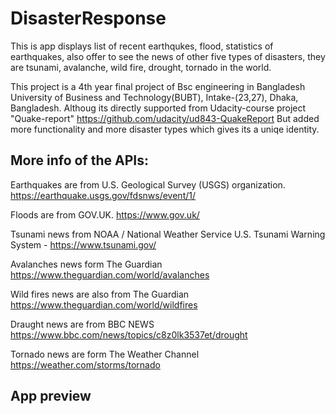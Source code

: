 DisasterResponse
====================================

This is app displays list of recent earthqukes, flood, statistics of earthquakes, also offer to see the news of other five types of disasters, they are tsunami, avalanche, wild fire, drought, tornado in the world.

This project is a 4th year final project of Bsc engineering in Bangladesh University of Business and Technology(BUBT), Intake-(23,27), Dhaka, Bangladesh.
Althoug its directly supported from Udacity-course project "Quake-report"
https://github.com/udacity/ud843-QuakeReport
But added more functionality and more disaster types which gives its a uniqe identity.

## More info of the APIs:
Earthquakes are from U.S. Geological Survey (USGS) organization.
https://earthquake.usgs.gov/fdsnws/event/1/

Floods are from GOV.UK. 
https://www.gov.uk/

Tsunami news from NOAA / National Weather Service U.S. Tsunami Warning System - https://www.tsunami.gov/

Avalanches news form The Guardian
https://www.theguardian.com/world/avalanches

Wild fires news are also from The Guardian
https://www.theguardian.com/world/wildfires

Draught news are from BBC NEWS
https://www.bbc.com/news/topics/c8z0lk3537et/drought

Tornado news are form The Weather Channel
https://weather.com/storms/tornado

App preview
----------------------------
